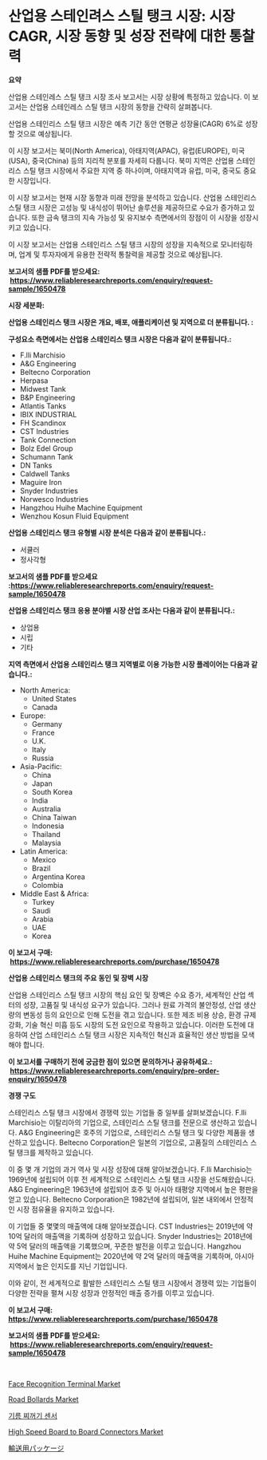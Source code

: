 <p><h1>산업용 스테인려스 스틸 탱크 시장: 시장 CAGR, 시장 동향 및 성장 전략에 대한 통찰력</h1></p><p><strong>요약</strong></p>
<p><p>산업용 스테인레스 스틸 탱크 시장 조사 보고서는 시장 상황에 특정하고 있습니다. 이 보고서는 산업용 스테인레스 스틸 탱크 시장의 동향을 간략히 살펴봅니다.</p><p>산업용 스테인리스 스틸 탱크 시장은 예측 기간 동안 연평균 성장율(CAGR) 6%로 성장할 것으로 예상됩니다.</p><p>이 시장 보고서는 북미(North America), 아태지역(APAC), 유럽(EUROPE), 미국(USA), 중국(China) 등의 지리적 분포를 자세히 다룹니다. 북미 지역은 산업용 스테인리스 스틸 탱크 시장에서 주요한 지역 중 하나이며, 아태지역과 유럽, 미국, 중국도 중요한 시장입니다.</p><p>이 시장 보고서는 현재 시장 동향과 미래 전망을 분석하고 있습니다. 산업용 스테인리스 스틸 탱크 시장은 고성능 및 내식성이 뛰어난 솔루션을 제공하므로 수요가 증가하고 있습니다. 또한 금속 탱크의 지속 가능성 및 유지보수 측면에서의 장점이 이 시장을 성장시키고 있습니다.</p><p>이 시장 보고서는 산업용 스테인리스 스틸 탱크 시장의 성장을 지속적으로 모니터링하며, 업계 및 투자자에게 유용한 전략적 통찰력을 제공할 것으로 예상됩니다.</p></p>
<p><strong>보고서의 샘플 PDF를 받으세요: &nbsp;<a href="https://www.reliableresearchreports.com/enquiry/request-sample/1650478">https://www.reliableresearchreports.com/enquiry/request-sample/1650478</a></strong></p>
<p><strong>시장 세분화:</strong></p>
<p><strong> 산업용 스테인리스 탱크 시장은 개요, 배포, 애플리케이션 및 지역으로 더 분류됩니다. :</strong></p>
<p><strong>구성요소 측면에서는 산업용 스테인리스 탱크 시장은 다음과 같이 분류됩니다.:</strong></p>
<p><ul><li>F.lli Marchisio</li><li>A&G Engineering</li><li>Beltecno Corporation</li><li>Herpasa</li><li>Midwest Tank</li><li>B&P Engineering</li><li>Atlantis Tanks</li><li>IBIX INDUSTRIAL</li><li>FH Scandinox</li><li>CST Industries</li><li>Tank Connection</li><li>Bolz Edel Group</li><li>Schumann Tank</li><li>DN Tanks</li><li>Caldwell Tanks</li><li>Maguire Iron</li><li>Snyder Industries</li><li>Norwesco Industries</li><li>Hangzhou Huihe Machine Equipment</li><li>Wenzhou Kosun Fluid Equipment</li></ul></p>
<p><strong> 산업용 스테인리스 탱크 유형별 시장 분석은 다음과 같이 분류됩니다.:</strong></p>
<p><ul><li>서큘러</li><li>정사각형</li></ul></p>
<p><strong>보고서의 샘플 PDF를 받으세요 :<a href="https://www.reliableresearchreports.com/enquiry/request-sample/1650478">https://www.reliableresearchreports.com/enquiry/request-sample/1650478</a></strong></p>
<p><strong> 산업용 스테인리스 탱크 응용 분야별 시장 산업 조사는 다음과 같이 분류됩니다.:</strong></p>
<p><ul><li>상업용</li><li>시립</li><li>기타</li></ul></p>
<p><strong>지역 측면에서 산업용 스테인리스 탱크 지역별로 이용 가능한 시장 플레이어는 다음과 같습니다.:</strong></p>
<p><ul>
    <li>
        North America:
        <ul>
            <li>United States</li>
            <li>Canada</li>
        </ul>
    </li>
    <li>
        Europe:
        <ul>
            <li>Germany</li>
            <li>France</li>
            <li>U.K.</li>
            <li>Italy</li>
            <li>Russia</li>
        </ul>
    </li>
    <li>
        Asia-Pacific:
        <ul>
            <li>China</li>
            <li>Japan</li>
            <li>South Korea</li>
            <li>India</li>
            <li>Australia</li>
            <li>China Taiwan</li>
            <li>Indonesia</li>
            <li>Thailand</li>
            <li>Malaysia</li>
        </ul>
    </li>
    <li>
        Latin America:
        <ul>
            <li>Mexico</li>
            <li>Brazil</li>
            <li>Argentina Korea</li>
            <li>Colombia</li>
        </ul>
    </li>
    <li>
        Middle East & Africa:
        <ul>
            <li>Turkey</li>
            <li>Saudi</li>
            <li>Arabia</li>
            <li>UAE</li>
            <li>Korea</li>
        </ul>
    </li>
    </ul></p>
<p><strong>이 보고서 구매: &nbsp;<a href="https://www.reliableresearchreports.com/purchase/1650478">https://www.reliableresearchreports.com/purchase/1650478</a></strong></p>
<p><strong>산업용 스테인리스 탱크의 주요 동인 및 장벽 시장</strong></p>
<p><p>산업용 스테인리스 스틸 탱크 시장의 핵심 요인 및 장벽은 수요 증가, 세계적인 산업 섹터의 성장, 고품질 및 내식성 요구가 있습니다. 그러나 원료 가격의 불안정성, 산업 생산량의 변동성 등의 요인으로 인해 도전을 겪고 있습니다. 또한 제조 비용 상승, 환경 규제 강화, 기술 혁신 미흡 등도 시장의 도전 요인으로 작용하고 있습니다. 이러한 도전에 대응하여 산업 스테인리스 스틸 탱크 시장은 지속적인 혁신과 효율적인 생산 방법을 모색해야 합니다.</p></p>
<p><strong>이 보고서를 구매하기 전에 궁금한 점이 있으면 문의하거나 공유하세요.: &nbsp;<a href="https://www.reliableresearchreports.com/enquiry/pre-order-enquiry/1650478">https://www.reliableresearchreports.com/enquiry/pre-order-enquiry/1650478</a></strong></p>
<p><strong>경쟁 구도</strong></p>
<p><p>스테인리스 스틸 탱크 시장에서 경쟁력 있는 기업들 중 일부를 살펴보겠습니다. F.lli Marchisio는 이탈리아의 기업으로, 스테인리스 스틸 탱크를 전문으로 생산하고 있습니다. A&G Engineering은 호주의 기업으로, 스테인리스 스틸 탱크 및 다양한 제품을 생산하고 있습니다. Beltecno Corporation은 일본의 기업으로, 고품질의 스테인리스 스틸 탱크를 제작하고 있습니다.</p><p>이 중 몇 개 기업의 과거 역사 및 시장 성장에 대해 알아보겠습니다. F.lli Marchisio는 1969년에 설립되어 이후 전 세계적으로 스테인리스 스틸 탱크 시장을 선도해왔습니다. A&G Engineering은 1963년에 설립되어 호주 및 아시아 태평양 지역에서 높은 평판을 얻고 있습니다. Beltecno Corporation은 1982년에 설립되어, 일본 내외에서 안정적인 시장 점유율을 유지하고 있습니다.</p><p>이 기업들 중 몇몇의 매출액에 대해 알아보겠습니다. CST Industries는 2019년에 약 10억 달러의 매출액을 기록하며 성장하고 있습니다. Snyder Industries는 2018년에 약 5억 달러의 매출액을 기록했으며, 꾸준한 발전을 이루고 있습니다. Hangzhou Huihe Machine Equipment는 2020년에 약 2억 달러의 매출액을 기록하며, 아시아 지역에서 높은 인지도를 지닌 기업입니다.</p><p>이와 같이, 전 세계적으로 활발한 스테인리스 스틸 탱크 시장에서 경쟁력 있는 기업들이 다양한 전략을 펼쳐 시장 성장과 안정적인 매출 증가를 이루고 있습니다.</p></p>
<p><strong>이 보고서 구매: &nbsp; <a href="https://www.reliableresearchreports.com/purchase/1650478">https://www.reliableresearchreports.com/purchase/1650478</a></strong></p>
<p><strong>보고서의 샘플 PDF를 받으세요: &nbsp;<a href="https://www.reliableresearchreports.com/enquiry/request-sample/1650478">https://www.reliableresearchreports.com/enquiry/request-sample/1650478</a></strong><strong></strong></p>
<p>&nbsp;</p>
<p><p><a href="https://github.com/changoleonlaverguenzanoexiste/Market-Research-Report-List-2/blob/main/face-recognition-terminal-market.md">Face Recognition Terminal Market</a></p><p><a href="https://issuu.com/reportprime-2/docs/road-bollards-market-size-2030.pptx">Road Bollards Market</a></p><p><a href="https://github.com/FelipeGrrady654556/Market-Research-Report-List-1/blob/main/131503710058.md">기름 찌꺼기 센서</a></p><p><a href="https://github.com/tamvrosiya/Market-Research-Report-List-3/blob/main/high-speed-board-to-board-connectors-market.md">High Speed Board to Board Connectors Market</a></p><p><a href="https://github.com/pepo3k/Market-Research-Report-List-1/blob/main/426580111031.md">輸送用パッケージ</a></p></p>